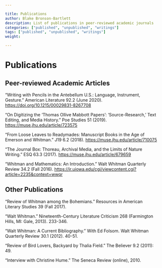```yaml
---

title: Publications
author: Blake Bronson-Bartlett
description: List of publications in peer-reviewed academic journals
categories: ["published", "unpublished", "writings"]
tags: ["published", "unpublished", "writings"]
weight: 

---
```



# Publications

## Peer-reviewed Academic Articles

“Writing with Pencils in the Antebellum U.S.: Language, Instrument, Gesture.” American Literature 92.2 (June 2020). https://doi.org/10.1215/00029831-8267708

“On Digitizing the ‘Thomas Ollive Mabbott Papers’: ‘Source-Research,’ Text Editing, and Media History.” Poe Studies 51 (2019). https://muse.jhu.edu/article/723575

“From Loose Leaves to Readymades: Manuscript Books in the Age of Emerson and Whitman.” J19 6.2 (2018). https://muse.jhu.edu/article/710075

“The Journal Box: Thoreau, Archival Media, and the Limits of Nature Writing.” ESQ 63.3 (2017). https://muse.jhu.edu/article/679659

“Whitman and Mathematics: An Introduction.” Walt Whitman Quarterly Review 34.2 (Fall 2016). https://ir.uiowa.edu/cgi/viewcontent.cgi?article=2235&context=wwqr

## Other Publications

“Review of Whitman among the Bohemians.” Resources in American Literary Studies 39 (Fall 2017).

“Walt Whitman.” Nineteenth-Century Literature Criticism 268 (Farmington Hills, MI: Gale, 2013). 233-346.

“Walt Whitman: A Current Bibliography.” With Ed Folsom. Walt Whitman Quarterly Review 30.1 (2012). 40-51.

“Review of Bird Lovers, Backyard by Thalia Field.” The Believer 9.2 (2011): 49.

“Interview with Christine Hume.” The Seneca Review (online), 2010.
